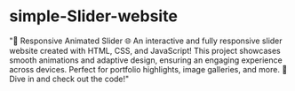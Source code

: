 # simple-Slider-website
"🎨 Responsive Animated Slider 🌐  An interactive and fully responsive slider website created with HTML, CSS, and JavaScript! This project showcases smooth animations and adaptive design, ensuring an engaging experience across devices. Perfect for portfolio highlights, image galleries, and more.  🔗 Dive in and check out the code!"
